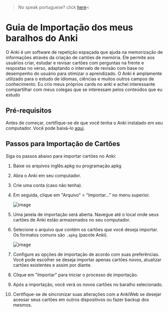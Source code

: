 >No speak portuguese? click [here](README-EN.md)<
# Guia de Importação dos meus baralhos do Anki

O Anki é um software de repetição espaçada que ajuda na memorização de informações através da criação de cartões de memória.
Ele permite aos usuários criar, estudar e revisar cartões com perguntas na frente e respostas no verso, adaptando o intervalo 
de revisão com base no desempenho do usuário para otimizar o aprendizado. O Anki é amplamente utilizado para o estudo de idiomas,
ciências e muitos outros campos de conhecimento. Eu crio meus próprios cards no anki e achei interessante compartilhar com meus colegas que 
se interessam pelos conteúdos que eu estudo

## Pré-requisitos

Antes de começar, certifique-se de que você tenha o Anki instalado em seu computador. Você pode baixá-lo [aqui](https://apps.ankiweb.net/).

## Passos para Importação de Cartões

Siga os passos abaixo para importar cartões no Anki:
1. Baixe os arquivos inglês.apkg ou programação.apkg 

2. Abra o Anki em seu computador.

3. Crie uma conta (caso não tenha).
   
3. Em seguida, clique em "Arquivo" > "Importar..." no menu superior.

    ![image](https://github.com/vinimeneses/my-anki-decks/assets/142733323/544a4f1f-97d8-44f9-a160-7daf4cec8e30)

5. Uma janela de importação será aberta. Navegue até o local onde seus cartões de Anki estão armazenados no seu computador.

8. Selecione o arquivo que contém os cartões que você deseja importar. Os formatos comuns são `.apkg` (pacote Anki).

    ![image](https://github.com/vinimeneses/my-anki-decks/assets/142733323/2b9a4c81-cab6-4d89-8e3c-54eb42cb6e03)

10. Configure as opções de importação de acordo com suas preferências. Você pode escolher se deseja importar apenas cartões novos, atualizar cartões existentes e assim por diante.

11. Clique em "Importar" para iniciar o processo de importação.

12. Após a importação, você verá os novos cartões no baralho selecionado.

13. Certifique-se de sincronizar suas alterações com a AnkiWeb se desejar acessar seus cartões em outros dispositivos ou fazer backup dos mesmos.

